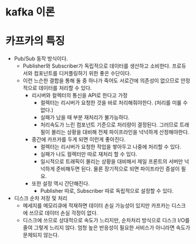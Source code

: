 # kafka 이론

# 카프카의 특징 
- Pub/Sub 동작 방식이다.
  - Publisher와 Subscriber가 독립적으로 데이터를 생산하고 소비한다. 프로듀서와 컴포넌트를 디커플링하기 위한 좋은 수단이다.
  - 이런 느슨한 결합을 통해 둘 중 하나가 죽어도 서로간에 의존성이 없으므로 안정적으로 데이터를 처리할 수 있다.
    - 리시버와 컬렉터의 통신을 API로 한다고 가정
      - 컬렉터는 리시버가 요청한 것을 바로 처리해줘야한다. (처리를 미룰 수 없다.)
      - 실패가 났을 때 부분 재처리가 불가능하다.
      - 처리속도가 느린 컴포넌트 기준으로 처리량이 결정된다. 그러므로 트래필이 몰리는 상황을 대비해 전체 파이프라인을 넉넉하게 산정해야한다.
    - 중간에 카프카를 두게 되면 이런게 좋아진다.
      - 컬렉터는 리시버가 요청한 작업을 쌓아두고 나중에 처리할 수 있다.
      - 실패가 나도 컬렉터만 따로 재처리 할 수 있다.
      - 일시적으로 트래픽이 몰리는 상황을 대비해서 제일 프론트의 서버만 넉넉하게 준비해두면 된다. 물론 장기적으로 되면 파이프라인 증설이 필요.
    - 또한 설정 역시 간단해진다.
      - Publisher 따로, Subscriber 따로 독립적으로 설정할 수 있다.
- 디스크 순차 저장 및 처리
  - 메세지를 메모리큐에 적재하면 데이터 손실 가능성이 있지만 카프카는 디스크에 쓰므로 데이터 손실 걱정이 없다.
  - 디스크에 쓰므로 상대적으로 속도가 느리지만, 순차처리 방식으로 디스크 I/O를 줄여 그렇게 느리지 않다. 엄청 높은 반응성이 필요한 서비스가 아니라면 속도가 문제되지 않는다.

